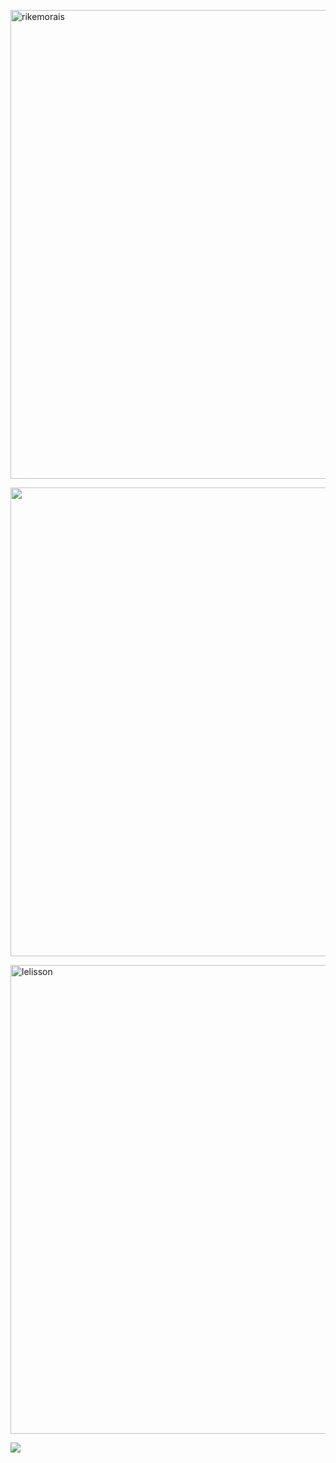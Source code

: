   <p align="left"><img width="750" src="https://www.canva.com/design/DAFEj0Dbgbo/fl43uK_GoKd5y1vsF23tIA/view?utm_content=DAFEj0Dbgbo&utm_campaign=designshare&utm_medium=link&utm_source=homepage_design_menu" alt="rikemorais" /></p> 
<div>
  <p align="left"><img width="750" src=" alt=https://www.canva.com/design/DAFEj0Dbgbo/fl43uK_GoKd5y1vsF23tIA/view?utm_content=DAFEj0Dbgbo&utm_campaign=designshare&utm_medium=link&utm_source=homepage_design_menu"rikemorais" /></p>
  <p align="left"><img width="750" src="https://github-readme-streak-stats.herokuapp.com?user=lelisson&theme=dracula&date_format=M%20j%5B%2C%20Y%5D" alt="lelisson" /></p>
<div>
 <p align="left"><img src="https://github-readme-stats.vercel.app/api/top-langs/?username=lelisson&layout=compact&langs_count=10&theme=dracula&include_all_commits=true&hide_title=true&hide_border=true&border_radius=20&card_width=700"/>
